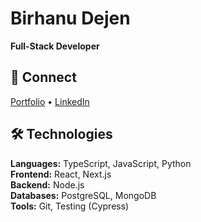 # Birhanu Dejen  
**Full-Stack Developer**  

## 🔗 Connect  
[Portfolio](https://birhanudejen.vercel.app) • 
[LinkedIn](https://www.linkedin.com/in/birhanu-dejen/)  

## 🛠 Technologies  
**Languages:** TypeScript, JavaScript, Python  
**Frontend:** React, Next.js  
**Backend:** Node.js  
**Databases:** PostgreSQL, MongoDB  
**Tools:** Git, Testing (Cypress)  
